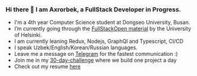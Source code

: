 ### Hi there 👋 I am Axrorbek, a FullStack Developer in Progress.

- I'm a 4th year Computer Science student at Dongseo University, Busan.
- I’m currently going through the [FullStackOpen material](https://fullstackopen.com/en/#course-contents) by the University of Helsinki.
- I am currently leaning Redux, Nodejs, GraphQl and Typescript, CI/CD
- I speak Uzbek/English/Korean/Russian languages.
- Leave me a message on [Telegram](t.me/akhrrbk) for the fastest communication :)
- Join me in my [30-day-challenge](https://github.com/akhrrbk/30-day-challenge) where we build one project a day
- Check out my resume [here](https://drive.google.com/file/d/1pnHVyhDD7dm47GY48u0E7HkkuvqVDvcf/view?usp=sharing)
